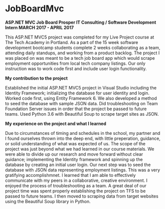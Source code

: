 # JobBoardMvc

**ASP.NET MVC Job Board Prosper IT Consulting / Software Development Intern MARCH 2017 - APRIL 2017**

This ASP.NET MVC5 project was completed for my Live Project course at The Tech Academy in Portland. As a part of the 15 week software development bootcamp students complete 2 weeks collaborating as a team, attending daily standups, and working from a product backlog. The project I was placed on was meant to be a tech job board app which would scrape employment opportunities from local tech company listings. Our only instruction was to work code first and include user login functionality. 

**My contribution to the project**

Established the initial ASP.NET MVC5 project in Visual Studio including the Identity Framework; initializing the database for user identity and login. Worked code first, using Entity Framework 6. We also developed a method to seed the database with sample JSON data. Did troubleshooting on Team Foundation Server issues in order that the project be passed to future teams. Used Python 3.6 with Beautiful Soup to scrape target sites as JSON.

**My experience on the project and what I learned**

Due to circumstances of timing and schedules in the school, my partner and I found ourselves thrown into the deep end, with little preperation, guidance, or solid understanding of what was expected of us. The scope of the project was just beyond what we had learned in our course materials. We were able to divide up our research and move forward without clear guidance; implementing the Identity framework and spinning up the database by creating an initial user login. Our next step was to seed the database with JSON data representing employment listings. This was a very gratifying accomplishmnet. I learned that I am able to effectively communicate with my peers in a collaborative, creative environment. I enjoyed the process of troubleshooting as a team. A great deal of our project time was spent properly establishing the project on TFS to be passed to future teams. I then moved to scraping data from target websites using the Beautiful Soup library in Python.




